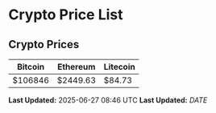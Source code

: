 # Crypto Price List

## Crypto Prices
| Bitcoin | Ethereum | Litecoin |
| ------- | -------- | -------- |
| $106846 | $2449.63 | $84.73 |
**Last Updated:** 2025-06-27 08:46 UTC
**Last Updated:** $DATE$
